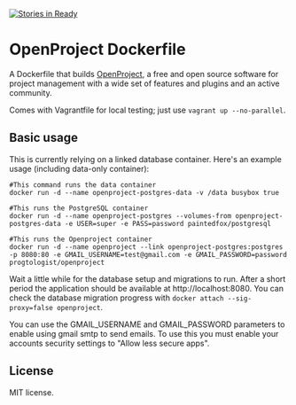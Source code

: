 [![Stories in Ready](https://badge.waffle.io/progtologist/docker-openproject.png?label=ready&title=Ready)](https://waffle.io/progtologist/docker-openproject)
# OpenProject Dockerfile

A Dockerfile that builds [OpenProject][openproject], a free and open source software for project management with a wide set of features and plugins and an active community.

Comes with Vagrantfile for local testing; just use `vagrant up --no-parallel`.

## Basic usage

This is currently relying on a linked database container.  Here's an example usage (including data-only container):

```
#This command runs the data container
docker run -d --name openproject-postgres-data -v /data busybox true

#This runs the PostgreSQL container
docker run -d --name openproject-postgres --volumes-from openproject-postgres-data -e USER=super -e PASS=password paintedfox/postgresql

#This runs the Openproject container
docker run -d --name openproject --link openproject-postgres:postgres -p 8080:80 -e GMAIL_USERNAME=test@gmail.com -e GMAIL_PASSWORD=password progtologist/openproject
```

Wait a little while for the database setup and migrations to run.  After a short period the application should be available at http://localhost:8080.  You can check the database migration progress with `docker attach --sig-proxy=false openproject`.

You can use the GMAIL\_USERNAME and GMAIL\_PASSWORD parameters to enable using gmail smtp to send emails. To use this you must enable your accounts security settings to "Allow less secure apps".

## License

MIT license.

[openproject]: https://www.openproject.org/
